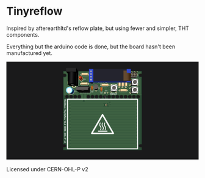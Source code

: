 # Tinyreflow
Inspired by afterearthltd's reflow plate, but using fewer and simpler, THT components.

Everything but the arduino code is done, but the board hasn't been manufactured yet.

![board](50x70_tiny2.png)

Licensed under CERN-OHL-P v2
